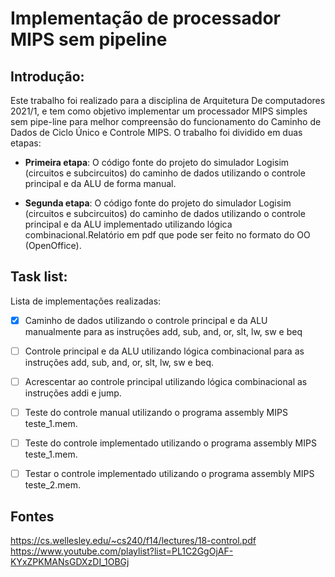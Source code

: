 
# Implementação de processador MIPS sem pipeline 

## Introdução:
Este trabalho foi realizado para a disciplina de Arquitetura De computadores 2021/1, e tem como objetivo implementar um processador MIPS simples sem pipe-line para melhor compreensão do funcionamento do Caminho de Dados de Ciclo Único e Controle MIPS.
O trabalho foi dividido em duas etapas: 
  - __Primeira etapa__: O código fonte do projeto do simulador Logisim (circuitos e subcircuitos) do caminho de dados utilizando o controle principal e da ALU de forma manual.

 - __Segunda etapa__: O código fonte do projeto do simulador Logisim (circuitos e subcircuitos) do caminho de dados utilizando o controle principal e da ALU implementado utilizando lógica combinacional.Relatório em pdf que pode ser feito no formato do OO (OpenOffice).

## Task list:
Lista de implementações realizadas: 

- [x] Caminho de dados utilizando o controle principal e da ALU manualmente para as instruções add, sub, and, or, slt, lw, sw e beq

- [ ] Controle principal e da ALU utilizando lógica combinacional para as instruções add, sub, and, or, slt, lw, sw e beq.

- [ ] Acrescentar ao controle principal utilizando lógica combinacional as instruções addi e jump.

- [ ] Teste do controle manual utilizando o programa assembly MIPS teste_1.mem.

- [ ] Teste do controle implementado utilizando o programa assembly MIPS teste_1.mem.

- [ ] Testar o controle implementado utilizando o programa assembly MIPS teste_2.mem.



## Fontes

https://cs.wellesley.edu/~cs240/f14/lectures/18-control.pdf
https://www.youtube.com/playlist?list=PL1C2GgOjAF-KYxZPKMANsGDXzDI_1OBGj
